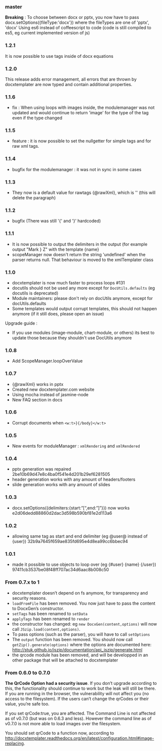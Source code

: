 ### master

**Breaking** : To choose between docx or pptx, you now have to pass docx.setOptions({fileType:'docx'}) where the fileTypes are one of 'pptx', 'docx'
Using es6 instead of coffeescript to code (code is still compiled to es5, eg current implemented version of js)

### 1.2.1

It is now possible to use tags inside of docx equations

### 1.2.0

This release adds error management, all errors that are thrown by docxtemplater are now typed and contain additional properties.

### 1.1.6

  * fix : When using loops with images inside, the modulemanager was not updated and would continue to return 'image' for the type of the tag even if the type changed

### 1.1.5

  * feature : it is now possible to set the nullgetter for simple tags and for raw xml tags.

### 1.1.4

  * bugfix for the modulemanager : it was not in sync in some cases

### 1.1.3

  * They now is a default value for rawtags {@rawXml}, which is '' (this will delete the paragraph)

### 1.1.2

  * bugfix (There was still '{' and '}' hardcoded)

### 1.1.1

  * It is now possible to output the delimiters in the output (for example output "Mark } Z" with the template {name}
  * scopeManager now doesn't return the string 'undefined' when the parser returns null. That behaviour is moved to the xmlTemplater class

### 1.1.0

  * docxtemplater is now much faster to process loops #131
  * docutils should not be used any more except for `DocUtils.defaults` (eg docutils is deprecated)
  * Module maintainers: please don't rely on docUtils anymore, except for docUtils.defaults
  * Some templates would output corrupt templates, this should not happen anymore (if it still does, please open an issue)

Upgrade guide :

 * If you use modules (image-module, chart-module, or others)
 its best to update those because they shouldn't use DocUtils anymore

### 1.0.8

  * Add ScopeManager.loopOverValue

### 1.0.7

  * {@rawXml} works in pptx
  * Created new docxtemplater.com website
  * Using mocha instead of jasmine-node
  * New FAQ section in docs

### 1.0.6

  * Corrupt documents when `<w:t>}{/body}</w:t>`

### 1.0.5

  * New events for moduleManager : `xmlRendering` and `xmlRendered`

### 1.0.4

  * pptx generation was repaired 2be10b69d47e8c4ba0f541e4d201b29ef6281505
  * header generation works with any amount of headers/footers
  * slide generation works with any amount of slides

### 1.0.3

  * docx.setOptions({delimiters:{start:”[“,end:”]”}}) now works e2d06dedd88860d2dac3d598b590bf81e2d113a6

### 1.0.2

  * allowing same tag as start and end delimiter (eg @user@ instead of {user}) 32b9a7645f659ae835fd695e4d8ea99cc6bbec94

### 1.0.1

  * made it possible to use objects to loop over (eg {#user} {name} {/user}) 97411cb3537be08f48ff707ac34d6aac8b008c50

### From 0.7.x to 1

 * docxtemplater doesn’t depend on fs anymore, for transparency and security reasons.
 * `loadFromFile` has been removed. You now just have to pass the content to DocxGen’s constructor.
 * `setTags` has been renamed to `setData`
 * `applyTags` has been renamed to `render`
 * the constructor has changed: eg `new DocxGen(content,options)` will now call `JSzip.load(content,options)`.
 * To pass options (such as the parser), you will have to call `setOptions`
 * The `output` function has been removed. You should now call `getZip().generate(options)` where the options are documented here: http://stuk.github.io/jszip/documentation/api_jszip/generate.html
 * the qrcode module has been removed, and will be developped in an other package that will be attached to docxtemplater

### From 0.6.0 to 0.7.0

**The QrCode Option had a security issue**. If you don’t upgrade according to this, the functionality should continue to work but the leak will still be there.
If you are running in the browser, the vulnerability will not affect you (no access to the filesystem). If the users can’t change the qrCodes or their value, you’re safe too.

If you set qrCode:true, you are affected. The Command Line is not affected as of v0.7.0 (but was on 0.6.3 and less).
However the command line as of v0.7.0 is not more able to load images over the filesystem.

You should set qrCode to a function now, according to http://docxtemplater.readthedocs.org/en/latest/configuration.html#image-replacing.
